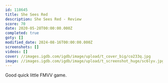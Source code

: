 ```yaml
---
id: 118645
title: She Sees Red
description: She Sees Red - Review
score: 70
date: 2020-05-28T00:00:00.000Z
completed: true
goty: []
modified_date: 2024-08-16T00:00:00.000Z
screenshots: []
videos: []
cover: //images.igdb.com/igdb/image/upload/t_cover_big/co233q.jpg
image: //images.igdb.com/igdb/image/upload/t_screenshot_huge/sc6lyv.jpg
---
```

Good quick little FMVV game.